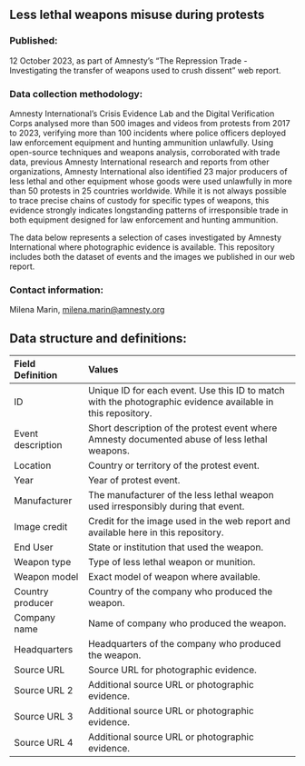 ## Less lethal weapons misuse during protests 

### Published: 

12 October 2023, as part of Amnesty’s “The Repression Trade - Investigating the transfer of weapons used to crush dissent” web report.

### Data collection methodology: 

Amnesty International’s Crisis Evidence Lab and the Digital Verification Corps analysed more than 500 images and videos from protests from 2017 to 2023, verifying more than 100 incidents where police officers deployed law enforcement equipment and hunting ammunition unlawfully. Using open-source techniques and weapons analysis, corroborated with trade data, previous Amnesty International research and reports from other organizations, Amnesty International also identified 23 major producers of less lethal and other equipment whose goods were used unlawfully in more than 50 protests in 25 countries worldwide. While it is not always possible to trace precise chains of custody for specific types of weapons, this evidence strongly indicates longstanding patterns of irresponsible trade in both equipment designed for law enforcement and hunting ammunition.

The data below represents a selection of cases investigated by Amnesty International where photographic evidence is available. This repository includes both the dataset of events and the images we published in our web report. 

### Contact information:

Milena Marin, milena.marin@amnesty.org 

## Data structure and definitions:


| Field	Definition  | Values  | 
|:--|:--|
|  ID | 	Unique ID for each event. Use this ID to match with the photographic evidence available in this repository.  | 
| Event description  |  	Short description of the protest event where Amnesty documented abuse of less lethal weapons.   | 
|  Location | 	Country or territory of the protest event.  | 
| Year  | 	Year of protest event.  | 
| Manufacturer  |   	The manufacturer of the less lethal weapon used irresponsibly during that event. | 
|  Image credit	 |  Credit for the image used in the web report and available here in this repository.  | 
| End User   |  	State or institution that used the weapon.  | 
| Weapon type  | 	Type of less lethal weapon or munition.   | 
| Weapon model	  | Exact model of weapon where available.  | 
| Country producer    | 	Country of the company who produced the weapon.   | 
| Company name  |  	Name of company who produced the weapon.  | 
|  Headquarters | 	Headquarters of the company who produced the weapon.   | 
| Source URL  |   	Source URL for photographic evidence.  | 
| Source URL 2  |  Additional source URL or photographic evidence. | 
| Source URL 3  |  Additional source URL or photographic evidence. | 
| Source URL 4  |  Additional source URL or photographic evidence. | 

 
